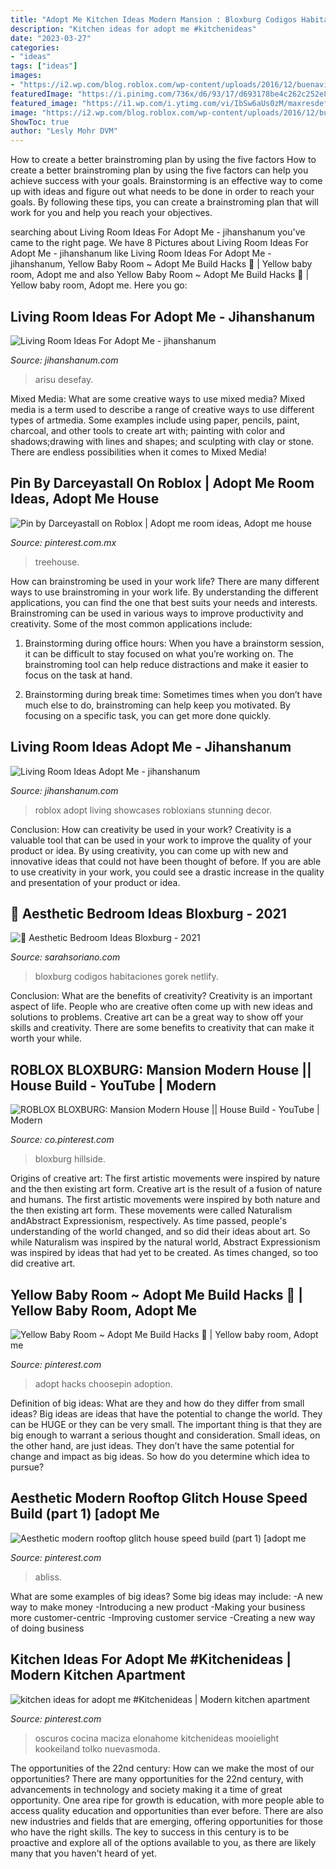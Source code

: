 ```yaml
---
title: "Adopt Me Kitchen Ideas Modern Mansion : Bloxburg Codigos Habitaciones Gorek Netlify"
description: "Kitchen ideas for adopt me #kitchenideas"
date: "2023-03-27"
categories:
- "ideas"
tags: ["ideas"]
images:
- "https://i2.wp.com/blog.roblox.com/wp-content/uploads/2016/12/buenavistaedi-copy.png?ssl=1"
featuredImage: "https://i.pinimg.com/736x/d6/93/17/d693178be4c262c252e829de756be301.jpg"
featured_image: "https://i1.wp.com/i.ytimg.com/vi/IbSw6aUs0zM/maxresdefault.jpg?ssl=1"
image: "https://i2.wp.com/blog.roblox.com/wp-content/uploads/2016/12/buenavistaedi-copy.png?ssl=1"
ShowToc: true
author: "Lesly Mohr DVM"
---
```



How to create a better brainstroming plan by using the five factors
How to create a better brainstroming plan by using the five factors can help you achieve success with your goals. Brainstorming is an effective way to come up with ideas and figure out what needs to be done in order to reach your goals. By following these tips, you can create a brainstroming plan that will work for you and help you reach your objectives.

	

		
searching about Living Room Ideas For Adopt Me - jihanshanum you've came to the right page. We have 8 Pictures about Living Room Ideas For Adopt Me - jihanshanum like Living Room Ideas For Adopt Me - jihanshanum, Yellow Baby Room ~ Adopt Me Build Hacks 🍼 | Yellow baby room, Adopt me and also Yellow Baby Room ~ Adopt Me Build Hacks 🍼 | Yellow baby room, Adopt me. Here you go:
		
    
## Living Room Ideas For Adopt Me - Jihanshanum

<img loading=lazy src="https://i1.wp.com/i.ytimg.com/vi/IbSw6aUs0zM/maxresdefault.jpg?ssl=1" onerror="this.onerror=null;this.src='https://tse1.mm.bing.net/th?id=OIP.rX-JHFN4ijK9etqKOFxAhQHaEK&amp;pid=15.1';" alt="Living Room Ideas For Adopt Me - jihanshanum">

_Source: jihanshanum.com_

>arisu desefay. 

	

Mixed Media: What are some creative ways to use mixed media?
Mixed media is a term used to describe a range of creative ways to use different types of artmedia. Some examples include using paper, pencils, paint, charcoal, and other tools to create art with; painting with color and shadows;drawing with lines and shapes; and sculpting with clay or stone. There are endless possibilities when it comes to Mixed Media!

    
## Pin By Darceyastall On Roblox | Adopt Me Room Ideas, Adopt Me House

<img loading=lazy src="https://i.pinimg.com/736x/fa/e2/38/fae238ba41a467102e9ad89d07a825f1.jpg" onerror="this.onerror=null;this.src='https://tse2.mm.bing.net/th?id=OIP.X05Mx4rWq87j4PKoyMoEzgHaEK&amp;pid=15.1';" alt="Pin by Darceyastall on Roblox | Adopt me room ideas, Adopt me house">

_Source: pinterest.com.mx_

>treehouse. 

	

How can brainstroming be used in your work life?
There are many different ways to use brainstroming in your work life. By understanding the different applications, you can find the one that best suits your needs and interests. Brainstroming can be used in various ways to improve productivity and creativity. Some of the most common applications include:
1) Brainstorming during office hours: When you have a brainstorm session, it can be difficult to stay focused on what you’re working on. The brainstroming tool can help reduce distractions and make it easier to focus on the task at hand.

2) Brainstorming during break time: Sometimes times when you don’t have much else to do, brainstroming can help keep you motivated. By focusing on a specific task, you can get more done quickly.

    
## Living Room Ideas Adopt Me - Jihanshanum

<img loading=lazy src="https://i2.wp.com/blog.roblox.com/wp-content/uploads/2016/12/buenavistaedi-copy.png?ssl=1" onerror="this.onerror=null;this.src='https://tse4.mm.bing.net/th?id=OIP.HKQ9elTi8j-N7Bx_BFvH8gHaEf&amp;pid=15.1';" alt="Living Room Ideas Adopt Me - jihanshanum">

_Source: jihanshanum.com_

>roblox adopt living showcases robloxians stunning decor. 

	

Conclusion: How can creativity be used in your work?
Creativity is a valuable tool that can be used in your work to improve the quality of your product or idea. By using creativity, you can come up with new and innovative ideas that could not have been thought of before. If you are able to use creativity in your work, you could see a drastic increase in the quality and presentation of your product or idea.

    
## 🖤 Aesthetic Bedroom Ideas Bloxburg - 2021

<img loading=lazy src="https://i.pinimg.com/originals/f2/46/5c/f2465c282e70b2e47a8f34c6fa64a66f.png" onerror="this.onerror=null;this.src='https://tse4.mm.bing.net/th?id=OIP.UPgJ_6JV19oAfoTdCaFhjwHaEK&amp;pid=15.1';" alt="🖤 Aesthetic Bedroom Ideas Bloxburg - 2021">

_Source: sarahsoriano.com_

>bloxburg codigos habitaciones gorek netlify. 

	

Conclusion: What are the benefits of creativity?
Creativity is an important aspect of life. People who are creative often come up with new ideas and solutions to problems. Creative art can be a great way to show off your skills and creativity. There are some benefits to creativity that can make it worth your while.

    
## ROBLOX BLOXBURG: Mansion Modern House || House Build - YouTube | Modern

<img loading=lazy src="https://i.pinimg.com/736x/49/5e/79/495e794bd970ad8bda0cbcbf299ef88d.jpg" onerror="this.onerror=null;this.src='https://tse2.mm.bing.net/th?id=OIP.YEjkokjt7f5F37DqjOmWQQHaFj&amp;pid=15.1';" alt="ROBLOX BLOXBURG: Mansion Modern House || House Build - YouTube | Modern">

_Source: co.pinterest.com_

>bloxburg hillside. 

	

Origins of creative art: The first artistic movements were inspired by nature and the then existing art form.
Creative art is the result of a fusion of nature and humans. The first artistic movements were inspired by both nature and the then existing art form. These movements were called Naturalism andAbstract Expressionism, respectively. As time passed, people's understanding of the world changed, and so did their ideas about art. So while Naturalism was inspired by the natural world, Abstract Expressionism was inspired by ideas that had yet to be created. As times changed, so too did creative art.

    
## Yellow Baby Room ~ Adopt Me Build Hacks 🍼 | Yellow Baby Room, Adopt Me

<img loading=lazy src="https://i.pinimg.com/736x/a3/70/8e/a3708e328777f77e6c73c9905c75c10d.jpg" onerror="this.onerror=null;this.src='https://tse2.mm.bing.net/th?id=OIP.WGLQr1OOGP_GpkBy2euGRwHaEK&amp;pid=15.1';" alt="Yellow Baby Room ~ Adopt Me Build Hacks 🍼 | Yellow baby room, Adopt me">

_Source: pinterest.com_

>adopt hacks choosepin adoption. 

	

Definition of big ideas: What are they and how do they differ from small ideas?
Big ideas are ideas that have the potential to change the world. They can be HUGE or they can be very small. The important thing is that they are big enough to warrant a serious thought and consideration. Small ideas, on the other hand, are just ideas. They don’t have the same potential for change and impact as big ideas. So how do you determine which idea to pursue?

    
## Aesthetic Modern Rooftop Glitch House Speed Build (part 1) [adopt Me

<img loading=lazy src="https://i.pinimg.com/736x/8b/4a/69/8b4a697263fb91cebe062cb8399a8487.jpg" onerror="this.onerror=null;this.src='https://tse4.mm.bing.net/th?id=OIP.8Mw0j9FwEsKl5Oe0oGbZmQHaEK&amp;pid=15.1';" alt="Aesthetic modern rooftop glitch house speed build (part 1) [adopt me">

_Source: pinterest.com_

>abliss. 

	

What are some examples of big ideas?
Some big ideas may include: 
-A new way to make money 
-Introducing a new product 
-Making your business more customer-centric 
-Improving customer service 
-Creating a new way of doing business

    
## Kitchen Ideas For Adopt Me #Kitchenideas | Modern Kitchen Apartment

<img loading=lazy src="https://i.pinimg.com/736x/d6/93/17/d693178be4c262c252e829de756be301.jpg" onerror="this.onerror=null;this.src='https://tse1.mm.bing.net/th?id=OIP.UUo0egOog7c7Ka4OjlTbLwHaKl&amp;pid=15.1';" alt="kitchen ideas for adopt me #Kitchenideas | Modern kitchen apartment">

_Source: pinterest.com_

>oscuros cocina maciza elonahome kitchenideas mooielight kookeiland tolko nuevasmoda. 

	

The opportunities of the 22nd century: How can we make the most of our opportunities?
There are many opportunities for the 22nd century, with advancements in technology and society making it a time of great opportunity. One area ripe for growth is education, with more people able to access quality education and opportunities than ever before. There are also new industries and fields that are emerging, offering opportunities for those who have the right skills. The key to success in this century is to be proactive and explore all of the options available to you, as there are likely many that you haven't heard of yet.

